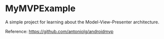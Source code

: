 # MyMVPExample
A simple project for learning about the Model-View-Presenter architecture.

Reference: https://github.com/antoniolg/androidmvp
